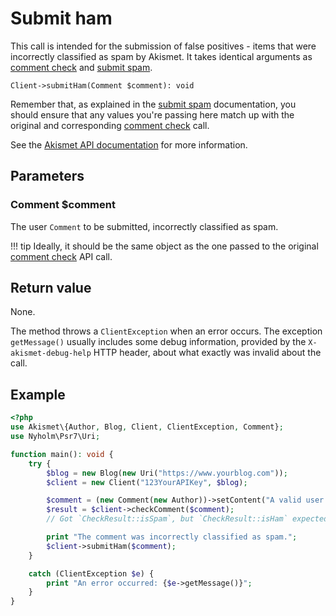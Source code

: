 # Submit ham
This call is intended for the submission of false positives - items that were incorrectly classified as spam by Akismet.
It takes identical arguments as [comment check](comment_check.md) and [submit spam](submit_spam.md).

```
Client->submitHam(Comment $comment): void
```

Remember that, as explained in the [submit spam](submit_spam.md) documentation, you should ensure
that any values you're passing here match up with the original and corresponding [comment check](comment_check.md) call.

See the [Akismet API documentation](https://akismet.com/development/api/#submit-ham) for more information.

## Parameters

### Comment **$comment**
The user `Comment` to be submitted, incorrectly classified as spam.

!!! tip
	Ideally, it should be the same object as the one passed to the original [comment check](comment_check.md) API call.

## Return value
None.

The method throws a `ClientException` when an error occurs.
The exception `getMessage()` usually includes some debug information, provided by the `X-akismet-debug-help` HTTP header, about what exactly was invalid about the call.

## Example

``` php
<?php
use Akismet\{Author, Blog, Client, ClientException, Comment};
use Nyholm\Psr7\Uri;

function main(): void {
	try {
		$blog = new Blog(new Uri("https://www.yourblog.com"));
		$client = new Client("123YourAPIKey", $blog);

		$comment = (new Comment(new Author))->setContent("A valid user comment (ham)");
		$result = $client->checkComment($comment);
		// Got `CheckResult::isSpam`, but `CheckResult::isHam` expected.

		print "The comment was incorrectly classified as spam.";
		$client->submitHam($comment);
	}

	catch (ClientException $e) {
		print "An error occurred: {$e->getMessage()}";
	}
}
```
